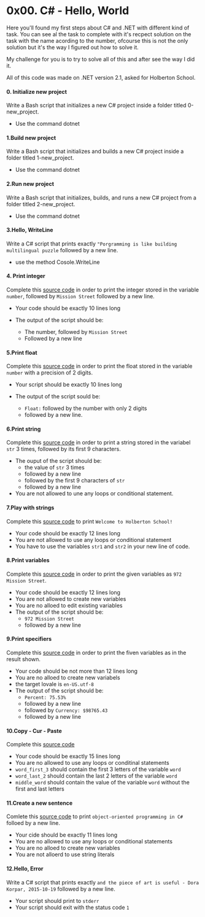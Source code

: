 # 0x00. C# - Hello, World

Here you'll found my first steps about C# and .NET with different kind of task.
You can see al the task to complete with it's recpect solution on the task with the name acording to the number, ofcourse this is not the only solution but it's the way I figured out how to solve it. 

My challenge for you is to try to solve all of this and after see the way I did it.

All of this code was made on .NET version 2.1, asked for Holberton School.


#### 0. Initialize new project
Write a Bash script that initializes a new C# project inside a folder titled 0-new_project.

- Use the command dotnet


#### 1.Build new project
Write a Bash script that initializes and builds a new C# project inside a folder titled 1-new_project.

- Use the command dotnet


#### 2.Run new project
Write a Bash script that initializes, builds, and runs a new C# project from a folder titled 2-new_project.

- Use the command dotnet


#### 3.Hello, WriteLine
Write a C# script that prints exactly ```"Porgramming is like building multilingual puzzle``` followed by a new line.
- use the method Cosole.WriteLine


#### 4. Print integer
Complete this [source code](https://github.com/holbertonschool/0x00.cs/blob/master/4-print_integer.cs) in order to print the integer stored in the variable `number`, followed by `Mission Street` followed by a new line.

* Your code should be exactly 10 lines long
* The output of the script should be:

    - The number, followed by `Mission Street`
    - Followed by a new line


#### 5.Print float
Complete this [source code](https://github.com/holbertonschool/0x00.cs/blob/master/5-print_float.cs) in order to print the float stored in the variable `number` with a precision of 2 digits.

* Your script should be exactly 10 lines long
* The output of the script sould be:

    - `Float:` followed by the number with only 2 digits
    - followed by a new line.


#### 6.Print string
Complete this [source code](https://github.com/holbertonschool/0x00.cs/blob/master/6-print_string.cs) in order to print a string stored in the variabel `str` 3 times, followed by its first 9 characters.

* The ouput of the script should be:
    - the value of `str` 3 times
    - followed by a new line
    - followed by the first 9 characters of `str`
    - followed by a new line
* You are not allowed to une any loops or conditional statement.


#### 7.Play with strings
Complete this [source code](https://github.com/holbertonschool/0x00.cs/blob/master/7-concat.cs) to print `Welcome to Holberton School!`
- Your code should be exactly 12 lines long
- You are not allowed to use any loops or conditional statement
- You have to use the variables `str1` and `str2` in your new line of code.


#### 8.Print variables
Complete this [source code](https://github.com/holbertonschool/0x00.cs/blob/master/8-print_variable.cs) in order to print the given variables as `972 Mission Street`.
- Your code should be exactly 12 lines long
- You are not allowed to create new variables
- You are no alloed to edit existing variables
- The output of the script should be:
    * `972 Mission Street`
    * followed by a new line


#### 9.Print specifiers
Complete this [source code](https://github.com/holbertonschool/0x00.cs/blob/master/9-print_specifiers.cs) in order to print the fiven variables as in the result shown.
- Your code should be not more than 12 lines long
- You are no alloed to create new variabels
- the target lovale is `en-US.utf-8`
- The output of the script should be:
    * `Percent: 75.53%`
    * followed by a new line
    * followed by `Currency: $98765.43`
    * followed by a new line


#### 10.Copy - Cur - Paste
Complete this [source code](https://github.com/holbertonschool/0x00.cs/blob/master/10-copy_cut_paste.cs)
- Your code should be exactly 15 lines long
- You are no allowed to use any loops or conditinal statements
- `word_first_3` should contain the first 3 letters of the variable `word`
- `word_last_2` should contain the last 2 letters of the variable `word`
- `middle_word` should contain the value of the variable `word` without the first and last letters


#### 11.Create a new sentence
Comlete this [source code](https://github.com/) to print `object-oriented programming in C#` folloed by a new line.
- Your cide should be exactly 11 lines long
- You are no allowed to use any loops or conditional statements
- You are no alloed to create new variables
- You are not alloerd to use string literals


#### 12.Hello, Error
Write a C# script that prints exactly `and the piece of art is useful - Dora Korpar, 2015-10-19` followed by a new line.
- Your script should print to `stderr`
- Your script should exit with the status code `1`

